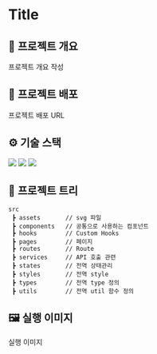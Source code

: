 # Title

## 📜 프로젝트 개요
프로젝트 개요 작성

## 🔗 프로젝트 배포
프로젝트 배포 URL

## ⚙ 기술 스택
  <img src="https://img.shields.io/badge/TypeScript-v4.4.2-blue"/>
  <img src="https://img.shields.io/badge/React-v18.1.0-blue"/>

  <img src="https://img.shields.io/badge/React Router Dom-v6.3.0-blue"/>

## 🎄 프로젝트 트리

```
src
 ┣ assets       // svg 파일
 ┣ components   // 공통으로 사용하는 컴포넌트
 ┣ hooks        // Custom Hooks
 ┣ pages        // 페이지
 ┣ routes       // Route
 ┣ services     // API 호출 관련
 ┣ states       // 전역 상태관리
 ┣ styles       // 전역 style
 ┣ types        // 전역 type 정의
 ┣ utils        // 전역 util 함수 정의
```

## 🖼 실행 이미지
실행 이미지
